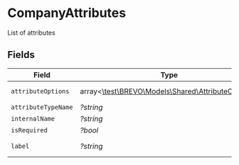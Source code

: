 # CompanyAttributes

List of attributes


## Fields

| Field                                                                                        | Type                                                                                         | Required                                                                                     | Description                                                                                  | Example                                                                                      |
| -------------------------------------------------------------------------------------------- | -------------------------------------------------------------------------------------------- | -------------------------------------------------------------------------------------------- | -------------------------------------------------------------------------------------------- | -------------------------------------------------------------------------------------------- |
| `attributeOptions`                                                                           | array<[\test\BREVO\Models\Shared\AttributeOptions](../../models/shared/AttributeOptions.md)> | :heavy_minus_sign:                                                                           | N/A                                                                                          | [object Object]                                                                              |
| `attributeTypeName`                                                                          | *?string*                                                                                    | :heavy_minus_sign:                                                                           | N/A                                                                                          | text                                                                                         |
| `internalName`                                                                               | *?string*                                                                                    | :heavy_minus_sign:                                                                           | N/A                                                                                          | name                                                                                         |
| `isRequired`                                                                                 | *?bool*                                                                                      | :heavy_minus_sign:                                                                           | N/A                                                                                          | true                                                                                         |
| `label`                                                                                      | *?string*                                                                                    | :heavy_minus_sign:                                                                           | N/A                                                                                          | Company Name                                                                                 |